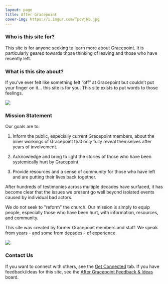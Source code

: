 ```yaml
---
layout: page
title: After Gracepoint
cover-img: https://i.imgur.com/TpoVjHb.jpg
---
```


### Who is this site for?

This site is for anyone seeking to learn more about Gracepoint.
It is particularly geared towards those thinking of leaving and those who have recently left.

### What is this site about?

If you’ve ever felt like something felt “off” at Gracepoint but couldn’t put your finger on it… this site is for you. This site exists to put words to those feelings. 

![](https://i.imgur.com/hvMVWqh.jpg)

### Mission Statement

Our goals are to:

1. Inform the public, especially current Gracepoint members, about the inner workings of Gracepoint that only fully reveal themselves after years of involvement.

2. Acknowledge and bring to light the stories of those who have been systemically hurt by Gracepoint.

3. Provide resources and a sense of community for those who have left and are putting their lives back together.

After hundreds of testimonies across multiple decades have surfaced, it has become clear that the issues we present go well beyond isolated events caused by individual bad actors.

We do not seek to "reform" the church. Our mission is simply to equip people, especially those who have been hurt, with information, resources, and community.

This site was created by former Gracepoint members and staff. We speak from years - and some from decades - of experience.

![](https://i.imgur.com/sYEhj4M.jpg)

### Contact Us

If you want to connect with others, see the [Get Connected](get-connected.md) tab.
If you have feedback/ideas for this site, see the [After Gracepoint Feedback & Ideas](https://app.loopedin.io/after-gracepoint) board.

